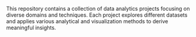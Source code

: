 This repository contains a collection of data analytics projects focusing on diverse domains and techniques. Each project explores different datasets and applies various analytical and visualization methods to derive meaningful insights.
